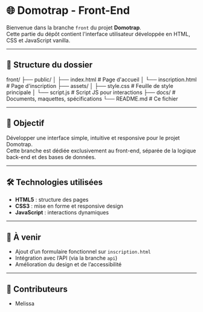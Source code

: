 # 🌐 Domotrap - Front-End

Bienvenue dans la branche `front` du projet **Domotrap**.  
Cette partie du dépôt contient l'interface utilisateur développée en HTML, CSS et JavaScript vanilla.

---

## 📁 Structure du dossier

front/ ├── public/ │   ├── index.html          # Page d'accueil │   └── inscription.html     # Page d'inscription ├── assets/ │   ├── style.css           # Feuille de style principale │   └── script.js           # Script JS pour interactions ├── docs/                   # Documents, maquettes, spécifications └── README.md               # Ce fichier

---

## 🚀 Objectif

Développer une interface simple, intuitive et responsive pour le projet Domotrap.  
Cette branche est dédiée exclusivement au front-end, séparée de la logique back-end et des bases de données.

---

## 🛠 Technologies utilisées

- **HTML5** : structure des pages
- **CSS3** : mise en forme et responsive design
- **JavaScript** : interactions dynamiques

---

## 📌 À venir

- Ajout d’un formulaire fonctionnel sur `inscription.html`
- Intégration avec l’API (via la branche `api`)
- Amélioration du design et de l’accessibilité

---

## 👥 Contributeurs
- Melissa

